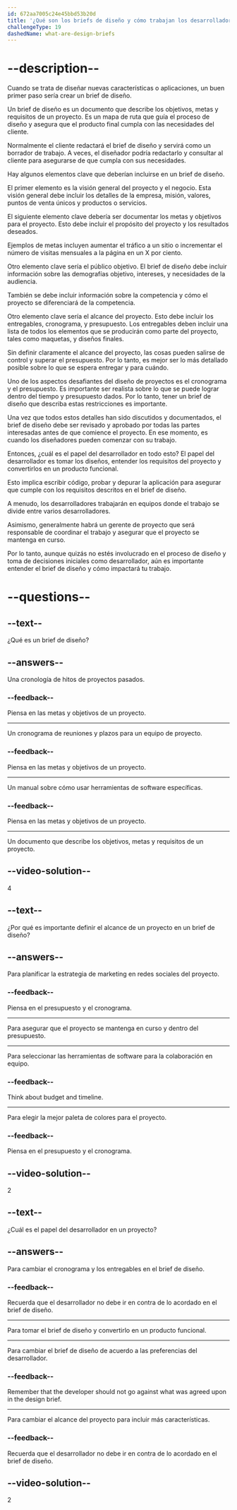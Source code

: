 ```yaml
---
id: 672aa7005c24e45bbd53b20d
title: '¿Qué son los briefs de diseño y cómo trabajan los desarrolladores con ellos?'
challengeType: 19
dashedName: what-are-design-briefs
---
```


# --description--

Cuando se trata de diseñar nuevas características o aplicaciones, un buen primer paso sería crear un brief de diseño.

Un brief de diseño es un documento que describe los objetivos, metas y requisitos de un proyecto. Es un mapa de ruta que guía el proceso de diseño y asegura que el producto final cumpla con las necesidades del cliente.

Normalmente el cliente redactará el brief de diseño y servirá como un borrador de trabajo. A veces, el diseñador podría redactarlo y consultar al cliente para asegurarse de que cumpla con sus necesidades.

Hay algunos elementos clave que deberían incluirse en un brief de diseño.

El primer elemento es la visión general del proyecto y el negocio. Esta visión general debe incluir los detalles de la empresa, misión, valores, puntos de venta únicos y productos o servicios.

El siguiente elemento clave debería ser documentar los metas y objetivos para el proyecto. Esto debe incluir el propósito del proyecto y los resultados deseados.

Ejemplos de metas incluyen aumentar el tráfico a un sitio o incrementar el número de visitas mensuales a la página en un X por ciento.

Otro elemento clave sería el público objetivo. El brief de diseño debe incluir información sobre las demografías objetivo, intereses, y necesidades de la audiencia.

También se debe incluir información sobre la competencia y cómo el proyecto se diferenciará de la competencia.

Otro elemento clave sería el alcance del proyecto. Esto debe incluir los entregables, cronograma, y presupuesto. Los entregables deben incluir una lista de todos los elementos que se producirán como parte del proyecto, tales como maquetas, y diseños finales.

Sin definir claramente el alcance del proyecto, las cosas pueden salirse de control y superar el presupuesto. Por lo tanto, es mejor ser lo más detallado posible sobre lo que se espera entregar y para cuándo.

Uno de los aspectos desafiantes del diseño de proyectos es el cronograma y el presupuesto. Es importante ser realista sobre lo que se puede lograr dentro del tiempo y presupuesto dados. Por lo tanto, tener un brief de diseño que describa estas restricciones es importante.

Una vez que todos estos detalles han sido discutidos y documentados, el brief de diseño debe ser revisado y aprobado por todas las partes interesadas antes de que comience el proyecto. En ese momento, es cuando los diseñadores pueden comenzar con su trabajo.

Entonces, ¿cuál es el papel del desarrollador en todo esto? El papel del desarrollador es tomar los diseños, entender los requisitos del proyecto y convertirlos en un producto funcional.

Esto implica escribir código, probar y depurar la aplicación para asegurar que cumple con los requisitos descritos en el brief de diseño.

A menudo, los desarrolladores trabajarán en equipos donde el trabajo se divide entre varios desarrolladores.

Asimismo, generalmente habrá un gerente de proyecto que será responsable de coordinar el trabajo y asegurar que el proyecto se mantenga en curso.

Por lo tanto, aunque quizás no estés involucrado en el proceso de diseño y toma de decisiones iniciales como desarrollador, aún es importante entender el brief de diseño y cómo impactará tu trabajo.

# --questions--

## --text--

¿Qué es un brief de diseño?

## --answers--

Una cronología de hitos de proyectos pasados.

### --feedback--

Piensa en las metas y objetivos de un proyecto.

---

Un cronograma de reuniones y plazos para un equipo de proyecto.

### --feedback--

Piensa en las metas y objetivos de un proyecto.

---

Un manual sobre cómo usar herramientas de software específicas.

### --feedback--

Piensa en las metas y objetivos de un proyecto.

---

Un documento que describe los objetivos, metas y requisitos de un proyecto.

## --video-solution--

4

## --text--

¿Por qué es importante definir el alcance de un proyecto en un brief de diseño?

## --answers--

Para planificar la estrategia de marketing en redes sociales del proyecto.

### --feedback--

Piensa en el presupuesto y el cronograma.

---

Para asegurar que el proyecto se mantenga en curso y dentro del presupuesto.

---

Para seleccionar las herramientas de software para la colaboración en equipo.

### --feedback--

Think about budget and timeline.

---

Para elegir la mejor paleta de colores para el proyecto.

### --feedback--

Piensa en el presupuesto y el cronograma.

## --video-solution--

2

## --text--

¿Cuál es el papel del desarrollador en un proyecto?

## --answers--

Para cambiar el cronograma y los entregables en el brief de diseño.

### --feedback--

Recuerda que el desarrollador no debe ir en contra de lo acordado en el brief de diseño.

---

Para tomar el brief de diseño y convertirlo en un producto funcional.

---

Para cambiar el brief de diseño de acuerdo a las preferencias del desarrollador.

### --feedback--

Remember that the developer should not go against what was agreed upon in the design brief.

---

Para cambiar el alcance del proyecto para incluir más características.

### --feedback--

Recuerda que el desarrollador no debe ir en contra de lo acordado en el brief de diseño.

## --video-solution--

2
